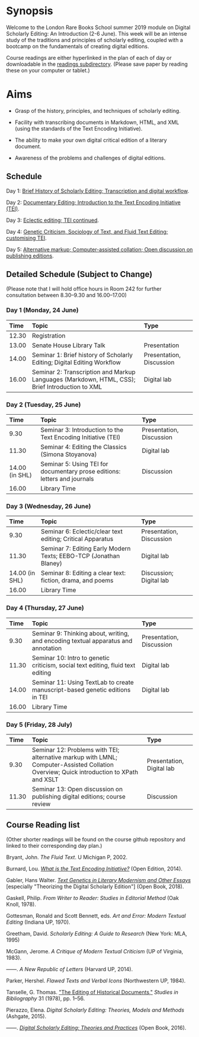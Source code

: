 # Synopsis

Welcome to the London Rare Books School summer 2019 module on Digital Scholarly Editing: An Introduction (2-6 June). This week will be an intense study of the traditions and principles of scholarly editing, coupled with a bootcamp on the fundamentals of creating digital editions.

Course readings are either hyperlinked in the plan of each of day or downloadable in the [readings subdirectory](/readings). (Please save paper by reading these on your computer or tablet.)

# Aims

- Grasp of the history, principles, and techniques of scholarly editing.

- Facility with transcribing documents in Markdown, HTML, and XML (using the standards of the Text Encoding Initiative).

- The ability to make your own digital critical edition of a literary document.

- Awareness of the problems and challenges of digital editions.

## Schedule

Day 1: [Brief History of Scholarly Editing; Transcription and digital workflow](/day_1_plan.md).

Day 2: [Documentary Editing; Introduction to the Text Encoding Initiative (TEI)](/day_2_plan.md).

Day 3: [Eclectic editing; TEI continued](/day_3_plan.md).

Day 4: [Genetic Criticism, Sociology of Text, and Fluid Text Editing; customising TEI](/day_4_plan.md).

Day 5: [Alternative markup; Computer-assisted collation; Open discussion on publishing editions](/day_5_plan.md).

## Detailed Schedule (Subject to Change)

(Please note that I will hold office hours in Room 242 for further consultation between 8.30–9.30 and 16.00–17.00)

### Day 1 (Monday, 24 June)

Time      | Topic  | Type    |
:---------| :----- | :------ |
12.30  | Registration |             
13.00  |  Senate House Library Talk | Presentation |
14.00 | Seminar 1: Brief history of Scholarly Editing; Digital Editing Workflow  | Presentation, Discussion  |
16.00 | Seminar 2: Transcription and Markup Languages (Markdown, HTML, CSS); Brief Introduction to XML | Digital lab |

### Day 2 (Tuesday, 25 June)

Time     | Topic                               | Type                    |
:--------| :---------------------------------- |:------------------------|
9.30 | Seminar 3: Introduction to the Text Encoding Initiative (TEI) | Presentation, Discussion |
11.30 | Seminar 4: Editing the Classics (Simona Stoyanova) |  Digital lab             |
14.00 (in SHL) | Seminar 5: Using TEI for documentary prose editions: letters and journals | Discussion |
16.00 | Library Time |

### Day 3 (Wednesday, 26 June)

Time | Topic | Type |
:----|:-----|:------|
9.30 | Seminar 6: Eclectic/clear text editing; Critical Apparatus | Presentation, Discussion |
11.30  | Seminar 7: Editing Early Modern Texts; EEBO-TCP (Jonathan Blaney) | Digital lab |
14.00 (in SHL)  | Seminar 8: Editing a clear text: fiction, drama, and poems | Discussion; Digital lab |
16.00 | Library Time |

### Day 4 (Thursday, 27 June)

Time | Topic | Type |
:----|:------|:-----|
9.30 | Seminar 9: Thinking about, writing, and encoding textual apparatus and annotation | Presentation, Discussion |
11.30 | Seminar 10: Intro to genetic criticism, social text editing, fluid text editing | Digital lab  |
14.00 | Seminar 11: Using TextLab to create manuscript-based genetic editions in TEI | Digital lab |
16.00 | Library Time |             |

### Day 5 (Friday, 28 July)

Time     | Topic                               | Type                    |
:--------| :---------------------------------- |:------------------------|
9.30 | Seminar 12: Problems with TEI; alternative markup with LMNL; Computer-Assisted Collation Overview; Quick introduction to XPath and XSLT | Presentation, Digital lab |
11.30 | Seminar 13: Open discussion on publishing digital editions; course review | Discussion |


## Course Reading list

(Other shorter readings will be found on the course github repository and linked to their corresponding day plan.)

Bryant, John. _The Fluid Text_. U Michigan P, 2002.

Burnard, Lou. [_What is the Text Encoding Initiative?_](http://books.openedition.org/oep/426?lang=en) (Open Edition, 2014).

Gabler, Hans Walter. [_Text Genetics in Literary Modernism and Other Essays_](https://www.openbookpublishers.com/product/629/14d4ad5e8b306c35282ca91fe0ba69c4) [especially "Theorizing the Digital Scholarly Edition"] (Open Book, 2018).

Gaskell, Philip. _From Writer to Reader: Studies in Editorial Method_ (Oak Knoll, 1978).

Gottesman, Ronald and Scott Bennett, eds. _Art and Error: Modern Textual Editing_ (Indiana UP, 1970).

Greetham, David. _Scholarly Editing: A Guide to Research_ (New York: MLA, 1995)

McGann, Jerome. _A Critique of Modern Textual Criticism_ (UP of Virginia, 1983).

––––. _A New Republic of Letters_ (Harvard UP, 2014).

Parker, Hershel. _Flawed Texts and Verbal Icons_ (Northwestern UP, 1984).

Tanselle, G. Thomas. ["The Editing of Historical Documents,"](https://www.jstor.org/stable/40371673?seq=1#page_scan_tab_contents) _Studies in Bibliography_ 31 (1978), pp. 1–56.

Pierazzo, Elena. _Digital Scholarly Editing: Theories, Models and Methods_ (Ashgate, 2015).

––––. [_Digital Scholarly Editing: Theories and Practices_](https://www.openbookpublishers.com/product/483/r) (Open Book, 2016).

